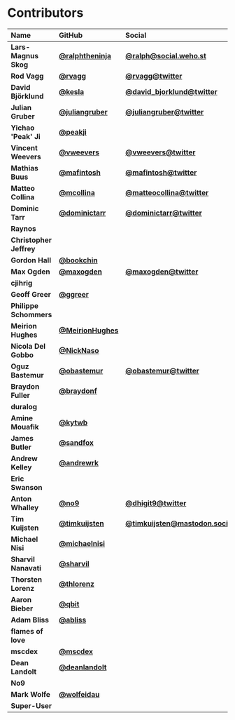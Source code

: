 # Contributors

| Name                    | GitHub                                                 | Social                                                                   |
| :---------------------- | :----------------------------------------------------- | :----------------------------------------------------------------------- |
| **Lars-Magnus Skog**    | [**@ralphtheninja**](https://github.com/ralphtheninja) | [**@ralph@social.weho.st**](https://social.weho.st/@ralph)               |
| **Rod Vagg**            | [**@rvagg**](https://github.com/rvagg)                 | [**@rvagg@twitter**](https://twitter.com/rvagg)                          |
| **David Björklund**     | [**@kesla**](https://github.com/kesla)                 | [**@david_bjorklund@twitter**](https://twitter.com/david_bjorklund)      |
| **Julian Gruber**       | [**@juliangruber**](https://github.com/juliangruber)   | [**@juliangruber@twitter**](https://twitter.com/juliangruber)            |
| **Yichao 'Peak' Ji**    | [**@peakji**](https://github.com/peakji)               |                                                                          |
| **Vincent Weevers**     | [**@vweevers**](https://github.com/vweevers)           | [**@vweevers@twitter**](https://twitter.com/vweevers)                    |
| **Mathias Buus**        | [**@mafintosh**](https://github.com/mafintosh)         | [**@mafintosh@twitter**](https://twitter.com/mafintosh)                  |
| **Matteo Collina**      | [**@mcollina**](https://github.com/mcollina)           | [**@matteocollina@twitter**](https://twitter.com/matteocollina)          |
| **Dominic Tarr**        | [**@dominictarr**](https://github.com/dominictarr)     | [**@dominictarr@twitter**](https://twitter.com/dominictarr)              |
| **Raynos**              |                                                        |                                                                          |
| **Christopher Jeffrey** |                                                        |                                                                          |
| **Gordon Hall**         | [**@bookchin**](https://github.com/bookchin)           |                                                                          |
| **Max Ogden**           | [**@maxogden**](https://github.com/maxogden)           | [**@maxogden@twitter**](https://twitter.com/maxogden)                    |
| **cjihrig**             |                                                        |                                                                          |
| **Geoff Greer**         | [**@ggreer**](https://github.com/ggreer)               |                                                                          |
| **Philippe Schommers**  |                                                        |                                                                          |
| **Meirion Hughes**      | [**@MeirionHughes**](https://github.com/MeirionHughes) |                                                                          |
| **Nicola Del Gobbo**    | [**@NickNaso**](https://github.com/NickNaso)           |                                                                          |
| **Oguz Bastemur**       | [**@obastemur**](https://github.com/obastemur)         | [**@obastemur@twitter**](https://twitter.com/obastemur)                  |
| **Braydon Fuller**      | [**@braydonf**](https://github.com/braydonf)           |                                                                          |
| **duralog**             |                                                        |                                                                          |
| **Amine Mouafik**       | [**@kytwb**](https://github.com/kytwb)                 |                                                                          |
| **James Butler**        | [**@sandfox**](https://github.com/sandfox)             |                                                                          |
| **Andrew Kelley**       | [**@andrewrk**](https://github.com/andrewrk)           |                                                                          |
| **Eric Swanson**        |                                                        |                                                                          |
| **Anton Whalley**       | [**@no9**](https://github.com/no9)                     | [**@dhigit9@twitter**](https://twitter.com/dhigit9)                      |
| **Tim Kuijsten**        | [**@timkuijsten**](https://github.com/timkuijsten)     | [**@timkuijsten@mastodon.social**](https://mastodon.social/@timkuijsten) |
| **Michael Nisi**        | [**@michaelnisi**](https://github.com/michaelnisi)     |                                                                          |
| **Sharvil Nanavati**    | [**@sharvil**](https://github.com/sharvil)             |                                                                          |
| **Thorsten Lorenz**     | [**@thlorenz**](https://github.com/thlorenz)           |                                                                          |
| **Aaron Bieber**        | [**@qbit**](https://github.com/qbit)                   |                                                                          |
| **Adam Bliss**          | [**@abliss**](https://github.com/abliss)               |                                                                          |
| **flames of love**      |                                                        |                                                                          |
| **mscdex**              | [**@mscdex**](https://github.com/mscdex)               |                                                                          |
| **Dean Landolt**        | [**@deanlandolt**](https://github.com/deanlandolt)     |                                                                          |
| **No9**                 |                                                        |                                                                          |
| **Mark Wolfe**          | [**@wolfeidau**](https://github.com/wolfeidau)         |                                                                          |
| **Super-User**          |                                                        |                                                                          |
